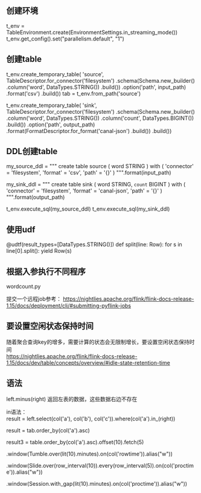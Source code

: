 ## 创建环境

t_env = TableEnvironment.create(EnvironmentSettings.in_streaming_mode())
t_env.get_config().set("parallelism.default", "1")

## 创建table

t_env.create_temporary_table(
    'source',
    TableDescriptor.for_connector('filesystem')
        .schema(Schema.new_builder()
                .column('word', DataTypes.STRING())
                .build())
        .option('path', input_path)
        .format('csv')
        .build())
tab = t_env.from_path('source')

t_env.create_temporary_table(
    'sink',
    TableDescriptor.for_connector('filesystem')
        .schema(Schema.new_builder()
                .column('word', DataTypes.STRING())
                .column('count', DataTypes.BIGINT())
                .build())
        .option('path', output_path)
        .format(FormatDescriptor.for_format('canal-json')
                .build())
        .build())

## DDL创建table

my_source_ddl = """
    create table source (
        word STRING
    ) with (
        'connector' = 'filesystem',
        'format' = 'csv',
        'path' = '{}'
    )
""".format(input_path)

my_sink_ddl = """
    create table sink (
        word STRING,
        `count` BIGINT
    ) with (
        'connector' = 'filesystem',
        'format' = 'canal-json',
        'path' = '{}'
    )
""".format(output_path)

t_env.execute_sql(my_source_ddl)
t_env.execute_sql(my_sink_ddl)

## 使用udf

@udtf(result_types=[DataTypes.STRING()])
def split(line: Row):
    for s in line[0].split():
        yield Row(s)

## 根据入参执行不同程序

wordcount.py  

提交一个远程job参考： https://nightlies.apache.org/flink/flink-docs-release-1.15/docs/deployment/cli/#submitting-pyflink-jobs

## 要设置空闲状态保持时间

随着聚合查询key的增多，需要计算的状态会无限制增长，要设置空闲状态保持时间  
https://nightlies.apache.org/flink/flink-docs-release-1.15/docs/dev/table/concepts/overview/#idle-state-retention-time

## 语法

left.minus(right)  返回左表的数据，这些数据右边不存在  

in语法：  
result = left.select(col('a'), col('b'), col('c')).where(col('a').in_(right))  

result = tab.order_by(col('a').asc)  

result3 = table.order_by(col('a').asc).offset(10).fetch(5)  

.window(Tumble.over(lit(10).minutes).on(col('rowtime')).alias("w"))  

.window(Slide.over(row_interval(10)).every(row_interval(5)).on(col('proctime')).alias("w"))  

.window(Session.with_gap(lit(10).minutes).on(col('proctime')).alias("w"))  